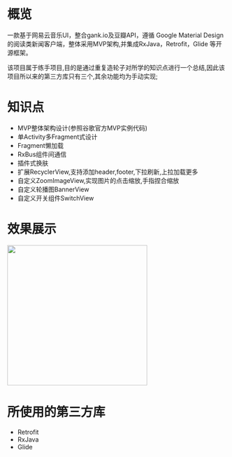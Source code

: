 # 概览

一款基于网易云音乐UI，整合gank.io及豆瓣API，遵循 Google Material Design的阅读类新闻客户端，整体采用MVP架构,并集成RxJava，Retrofit，Glide 等开源框架。



该项目属于练手项目,目的是通过重复造轮子对所学的知识点进行一个总结,因此该项目所以来的第三方库只有三个,其余功能均为手动实现;



# 知识点

- MVP整体架构设计(参照谷歌官方MVP实例代码)
- 单Activity多Fragment式设计
- Fragment懒加载
- RxBus组件间通信
- 插件式换肤
- 扩展RecyclerView,支持添加header,footer,下拉刷新,上拉加载更多
- 自定义ZoomImageView,实现图片的点击缩放,手指捏合缩放
- 自定义轮播图BannerView
- 自定义开关组件SwitchView



# 效果展示

<img width="320" height=“590” src="https://github.com/zachaxy/HotNews/blob/master/screenshot/GIF.gif"></img>



#  所使用的第三方库

- Retrofit
- RxJava
- Glide